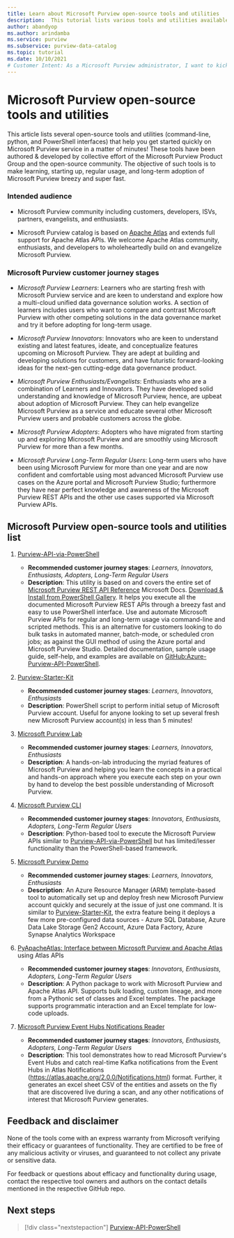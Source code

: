 ```yaml
---
title: Learn about Microsoft Purview open-source tools and utilities
description:  This tutorial lists various tools and utilities available in Microsoft Purview and discusses their usage.
author: abandyop
ms.author: arindamba
ms.service: purview
ms.subservice: purview-data-catalog
ms.topic: tutorial
ms.date: 10/10/2021
# Customer Intent: As a Microsoft Purview administrator, I want to kickstart and be up and running with Microsoft Purview service in a matter of minutes; additionally, I want to perform and set up automations, batch-mode API executions and scripts that help me run Microsoft Purview smoothly and effectively for the long-term on a regular basis.
---
```


# Microsoft Purview open-source tools and utilities

This article lists several open-source tools and utilities (command-line, python, and PowerShell interfaces) that help you get started quickly on Microsoft Purview service in a matter of minutes! These tools have been authored & developed by collective effort of the Microsoft Purview Product Group and the open-source community. The objective of such tools is to make learning, starting up, regular usage, and long-term adoption of Microsoft Purview breezy and super fast.

### Intended audience

- Microsoft Purview community including customers, developers, ISVs, partners, evangelists, and enthusiasts. 

- Microsoft Purview catalog is based on [Apache Atlas](https://atlas.apache.org/) and extends full support for Apache Atlas APIs. We welcome Apache Atlas community, enthusiasts, and developers to wholeheartedly build on and evangelize Microsoft Purview.

### Microsoft Purview customer journey stages

- *Microsoft Purview Learners*: Learners who are starting fresh with Microsoft Purview service and are keen to understand and explore how a multi-cloud unified data governance solution works. A section of learners includes users who want to compare and contrast Microsoft Purview with other competing solutions in the data governance market and try it before adopting for long-term usage.

- *Microsoft Purview Innovators*: Innovators who are keen to understand existing and latest features, ideate, and conceptualize features upcoming on Microsoft Purview. They are adept at building and developing solutions for customers, and have futuristic forward-looking ideas for the next-gen cutting-edge data governance product.

- *Microsoft Purview Enthusiasts/Evangelists*: Enthusiasts who are a combination of Learners and Innovators. They have developed solid understanding and knowledge of Microsoft Purview, hence, are upbeat about adoption of Microsoft Purview. They can help evangelize Microsoft Purview as a service and educate several other Microsoft Purview users and probable customers across the globe.

- *Microsoft Purview Adopters*: Adopters who have migrated from starting up and exploring Microsoft Purview and are smoothly using Microsoft Purview for more than a few months.

- *Microsoft Purview Long-Term Regular Users*: Long-term users who have been using Microsoft Purview for more than one year and are now confident and comfortable using most advanced Microsoft Purview use cases on the Azure portal and Microsoft Purview Studio; furthermore they have near perfect knowledge and awareness of the Microsoft Purview REST APIs and the other use cases supported via Microsoft Purview APIs.


## Microsoft Purview open-source tools and utilities list

1. [Purview-API-via-PowerShell](https://github.com/Azure/Azure-Purview-API-PowerShell/blob/main/README.md) 

    - **Recommended customer journey stages**: *Learners, Innovators, Enthusiasts, Adopters, Long-Term Regular Users*
    - **Description**: This utility is based on and covers the entire set of [Microsoft Purview REST API Reference](/rest/api/purview/) Microsoft Docs. [Download & Install from PowerShell Gallery](https://aka.ms/purview-api-ps). It helps you execute all the documented Microsoft Purview REST APIs through a breezy fast and easy to use PowerShell interface. Use and automate Microsoft Purview APIs for regular and long-term usage via command-line and scripted methods. This is an alternative for customers looking to do bulk tasks in automated manner, batch-mode, or scheduled cron jobs; as against the GUI method of using the Azure portal and Microsoft Purview Studio. Detailed documentation, sample usage guide, self-help, and examples are available on [GitHub:Azure-Purview-API-PowerShell](https://github.com/Azure/Azure-Purview-API-PowerShell).

1. [Purview-Starter-Kit](https://aka.ms/PurviewKickstart)

    - **Recommended customer journey stages**: *Learners, Innovators, Enthusiasts*
    - **Description**: PowerShell script to perform initial setup of Microsoft Purview account. Useful for anyone looking to set up several fresh new Microsoft Purview account(s) in less than 5 minutes!

1. [Microsoft Purview Lab](https://aka.ms/purviewlab)

    - **Recommended customer journey stages**: *Learners, Innovators, Enthusiasts*
    - **Description**: A hands-on-lab introducing the myriad features of Microsoft Purview and helping you learn the concepts in a practical and hands-on approach where you execute each step on your own by hand to develop the best possible understanding of Microsoft Purview.

1. [Microsoft Purview CLI](https://aka.ms/purviewcli)

    - **Recommended customer journey stages**: *Innovators, Enthusiasts, Adopters, Long-Term Regular Users*
    - **Description**: Python-based tool to execute the Microsoft Purview APIs similar to [Purview-API-via-PowerShell](https://aka.ms/purview-api-ps) but has limited/lesser functionality than the PowerShell-based framework.

1. [Microsoft Purview Demo](https://aka.ms/pvdemo)

    - **Recommended customer journey stages**: *Learners, Innovators, Enthusiasts*
    - **Description**: An Azure Resource Manager (ARM) template-based tool to automatically set up and deploy fresh new Microsoft Purview account quickly and securely at the issue of just one command. It is similar to [Purview-Starter-Kit](https://aka.ms/PurviewKickstart), the extra feature being it deploys a few more pre-configured data sources - Azure SQL Database, Azure Data Lake Storage Gen2 Account, Azure Data Factory, Azure Synapse Analytics Workspace

1. [PyApacheAtlas: Interface between Microsoft Purview and Apache Atlas](https://github.com/wjohnson/pyapacheatlas) using Atlas APIs

    - **Recommended customer journey stages**: *Innovators, Enthusiasts, Adopters, Long-Term Regular Users*
    - **Description**: A Python package to work with Microsoft Purview and Apache Atlas API. Supports bulk loading, custom lineage, and more from a Pythonic set of classes and Excel templates. The package supports programmatic interaction and an Excel template for low-code uploads.

1. [Microsoft Purview Event Hubs Notifications Reader](https://github.com/Azure/Azure-Purview-API-PowerShell/blob/main/purview_atlas_eventhub_sample.py)

    - **Recommended customer journey stages**: *Innovators, Enthusiasts, Adopters, Long-Term Regular Users*
    - **Description**: This tool demonstrates how to read Microsoft Purview's Event Hubs and catch real-time Kafka notifications from the Event Hubs in Atlas Notifications (https://atlas.apache.org/2.0.0/Notifications.html) format. Further, it generates an excel sheet CSV of the entities and assets on the fly that are discovered live during a scan, and any other notifications of interest that Microsoft Purview generates.


## Feedback and disclaimer

None of the tools come with an express warranty from Microsoft verifying their efficacy or guarantees of functionality. They are certified to be free of any malicious activity or viruses, and guaranteed to not collect any private or sensitive data.

For feedback or questions about efficacy and functionality during usage, contact the respective tool owners and authors on the contact details mentioned in the respective GitHub repo.


## Next steps

> [!div class="nextstepaction"] 
> [Purview-API-PowerShell](https://aka.ms/purview-api-ps) 
